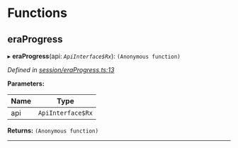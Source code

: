 

# Functions

<a id="eraprogress"></a>

##  eraProgress

▸ **eraProgress**(api: *`ApiInterface$Rx`*): `(Anonymous function)`

*Defined in [session/eraProgress.ts:13](https://github.com/polkadot-js/api/blob/8c70cbf/packages/api-derive/src/session/eraProgress.ts#L13)*

**Parameters:**

| Name | Type |
| ------ | ------ |
| api | `ApiInterface$Rx` |

**Returns:** `(Anonymous function)`

___

